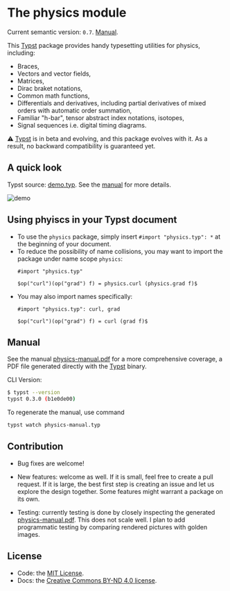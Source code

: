 # The physics module

Current semantic version: `0.7`. [Manual](physics-manual.pdf).

This [Typst](https://typst.app) package provides handy typesetting utilities for
physics, including:
* Braces,
* Vectors and vector fields,
* Matrices,
* Dirac braket notations,
* Common math functions,
* Differentials and derivatives, including partial derivatives of mixed orders with automatic order summation,
* Familiar "h-bar", tensor abstract index notations, isotopes,
* Signal sequences i.e. digital timing diagrams.

:warning: [Typst](https://typst.app) is in beta and evolving, and this package
evolves with it. As a result, no backward compatibility is guaranteed yet.

## A quick look

Typst source: [demo.typ](demo.typ). See the [manual](physics-manual.pdf) for more details.

![demo](https://user-images.githubusercontent.com/18319900/236073825-e91b4601-7e92-490b-a7e4-e9e405a2147b.png)

## Using phyiscs in your Typst document

* To use the `physics` package, simply insert `#import "physics.typ": *` at the
beginning of your document.
* To reduce the possibility of name collisions, you may want to import the
package under name scope `physics`:
  ```
  #import "physics.typ"

  $op("curl")(op("grad") f) = physics.curl (physics.grad f)$
  ```
* You may also import names specifically:
  ```
  #import "physics.typ": curl, grad

  $op("curl")(op("grad") f) = curl (grad f)$
  ```

## Manual

See the manual [physics-manual.pdf](physics-manual.pdf) for a more comprehensive coverage, a PDF file
generated directly with the [Typst](https://typst.app) binary.

CLI Version:

```sh
$ typst --version
typst 0.3.0 (b1e0de00)
```

To regenerate the manual, use command

```sh
typst watch physics-manual.typ
```

## Contribution

* Bug fixes are welcome!

* New features: welcome as well. If it is small, feel free to create a pull
request. If it is large, the best first step is creating an issue and let us
explore the design together. Some features might warrant a package on its own.

* Testing: currently testing is done by closely inspecting the generated
[physics-manual.pdf](physics-manual.pdf). This does not scale well. I plan to add programmatic
testing by comparing rendered pictures with golden images.

## License

* Code: the [MIT License](LICENSE.txt).
* Docs: the [Creative Commons BY-ND 4.0 license](https://creativecommons.org/licenses/by-nd/4.0/).
